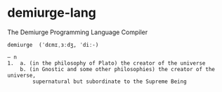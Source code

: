demiurge-lang
=============


The Demiurge Programming Language Compiler
  
``` 
demiurge  (ˈdɛmɪˌɜːdʒ, ˈdiː-) 

— n
1.	a. (in the philosophy of Plato) the creator of the universe
 	b. (in Gnostic and some other philosophies) the creator of the universe, 
 	    supernatural but subordinate to the Supreme Being
```
